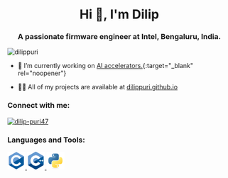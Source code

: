 <h1 align="center">Hi 👋, I'm Dilip</h1>
<h3 align="center">A passionate firmware engineer at Intel, Bengaluru, India.</h3>

<p align="left"> <img src="https://komarev.com/ghpvc/?username=dilippuri&label=Profile%20views&color=0e75b6&style=flat" alt="dilippuri" /> </p>

- 🔭 I’m currently working on [AI accelerators.](https://ai.intel.com/){:target="_blank" rel="noopener"}

- 👨‍💻 All of my projects are available at [dilippuri.github.io](dilippuri.github.io)

<h3 align="left">Connect with me:</h3>
<p align="left">
<a href="https://linkedin.com/in/dilip-puri47" target="blank"><img align="center" src="https://raw.githubusercontent.com/rahuldkjain/github-profile-readme-generator/master/src/images/icons/Social/linked-in-alt.svg" alt="dilip-puri47" height="30" width="40" /></a>
</p>

<h3 align="left">Languages and Tools:</h3>
<p align="left"> <a href="https://www.cprogramming.com/" target="_blank" rel="noreferrer"> <img src="https://raw.githubusercontent.com/devicons/devicon/master/icons/c/c-original.svg" alt="c" width="40" height="40"/> </a> <a href="https://www.w3schools.com/cpp/" target="_blank" rel="noreferrer"> <img src="https://raw.githubusercontent.com/devicons/devicon/master/icons/cplusplus/cplusplus-original.svg" alt="cplusplus" width="40" height="40"/> </a> <a href="https://www.python.org" target="_blank" rel="noreferrer"> <img src="https://raw.githubusercontent.com/devicons/devicon/master/icons/python/python-original.svg" alt="python" width="40" height="40"/> </a> </p>
